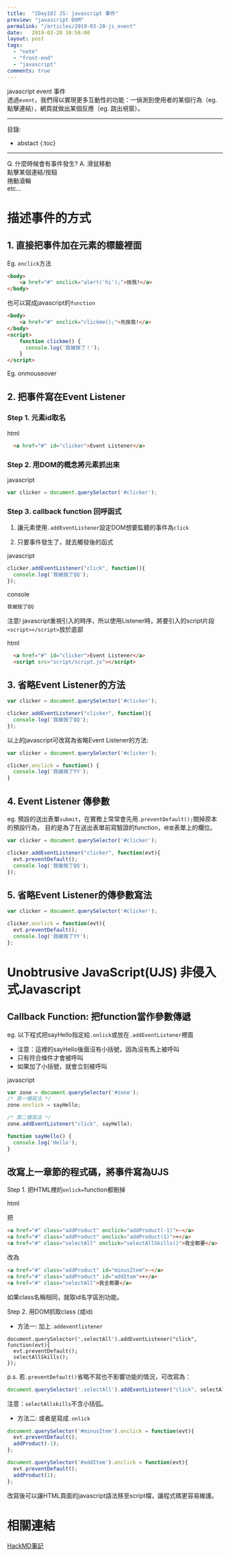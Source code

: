 ```yaml
---
title:  "[Day18] JS: javascript 事件"
preview: "javascript DOM"
permalink: "/articles/2019-03-20-js_event"
date:   2019-03-20 10:56:00
layout: post
tags:
  - "note"  
  - "front-end"
  - "javascript"  
comments: true
---
```


javascript event 事件  
透過`event`，我們得以實現更多互動性的功能：一偵測到使用者的某個行為（eg. 點擊連結），網頁就做出某個反應（eg. 跳出視窗）。
<!-- more -->

---
目錄:
* abstact
{:toc}

---


Q. 什麼時候會有事件發生?
A. 
滑鼠移動  
點擊某個連結/按鈕  
捲動滾輪  
etc...

# 描述事件的方式

## 1. 直接把事件加在元素的標籤裡面

Eg. `onclick`方法

```html
<body>
    <a href="#" onclick="alert('hi');">按我!</a>
</body>
```

也可以寫成javascript的`function`

```html
<body>
    <a href="#" onclick="clickme();">先按我!</a>
</body> 
<script>
    function clickme() {
      console.log('我被按了！');
    } 
</script>
```

Eg. onmouseover

## 2. 把事件寫在Event Listener

### Step 1. 元素id取名

html
```html
  <a href="#" id="clicker">Event Listener</a>
```

### Step 2. 用DOM的概念將元素抓出來 

javascript

```javascript
var clicker = document.querySelector('#clicker');
```

### Step 3. callback function 回呼函式

1. 讓元素使用`.addEventListener`設定DOM想要監聽的事件為`click`

2. 只要事件發生了，就去觸發後的函式

javascript
```javascript
clicker.addEventListener("click", function(){
  console.log('我被按了QQ');
});
```

console

```bash
我被按了QQ
```

注意! javascript重視引入的時序，所以使用Listener時，將要引入的script片段`<script></script>`放於底部

html

```html
  <a href="#" id="clicker">Event Listener</a>
  <script src="script/script.js"></script> 
```

## 3. 省略Event Listener的方法

```javascript
var clicker = document.querySelector('#clicker');

clicker.addEventListener("clicker", function(){
  console.log('我被按了QQ');
});

```

以上的javascript可改寫為省略Event Listener的方法: 

```javascript
var clicker = document.querySelector('#clicker');

clicker.onclick = function() {
  console.log('我被按了YY');
}
```

## 4. Event Listener 傳參數

eg. 預設的送出表單`submit`，在實務上常常會先用`.preventDefault();`關掉原本的預設行為，
目的是為了在送出表單前寫驗證的function，`檢查`表單上的欄位。

```javascript
var clicker = document.querySelector('#clicker');

clicker.addEventListener("clicker", function(evt){
  evt.preventDefault();
  console.log('我被按了QQ');
});
```

## 5. 省略Event Listener的傳參數寫法

```javascript
var clicker = document.querySelector('#clicker');

clicker.onclick = function(evt){
  evt.preventDefault();
  console.log('我被按了YY');
};
```

# Unobtrusive JavaScript(UJS) 非侵入式Javascript

## Callback Function: 把function當作參數傳遞

eg. 以下程式把sayHello指定給`.onlick`或放在`.addEventListener`裡面

* 注意：這裡的sayHello後面沒有小括號，因為沒有馬上被呼叫
* 只有符合條件才會被呼叫
* 如果加了小括號，就會立刻被呼叫

javascript
```javascript
var zone = document.querySelector('#zone');
/* 第一種寫法 */
zone.onclick = sayHello;

/* 第二種寫法 */
zone.addEventListener("click", sayHello);

function sayHello() {
  console.log('Hello');
}
```

## 改寫上一章節的程式碼，將事件寫為UJS

Step 1. 把HTML裡的`onlick=`function都刪掉

html

把

```html
<a href="#" class="addProduct" onclick="addProduct(-1)">-</a>
<a href="#" class="addProduct" onclick="addProduct(1)">+</a>
<a href="#" class="selectAll" onclick="selectAllSkills()">我全都要</a>
```

改為
```html
<a href="#" class="addProduct" id="minusItem">-</a>
<a href="#" class="addProduct" id="addItem">+</a>
<a href="#" class="selectAll">我全都要</a>
```

如果class名稱相同，就取id名字區別功能。


Step 2. 用DOM抓取class (或id)

* 方法一: 加上`.addeventlistener`

```javascript=
document.querySelector('.selectAll').addEventListener("click", function(evt){
  evt.preventDefault();
  selectAllSkills();
});
```

p.s. 若`.preventDefault()`省略不寫也不影響功能的情況，可改寫為：

```javascript
document.querySelector('.selectAll').addEventListener("click", selectAllSkills);
```
注意：`selectAllskills`不含小括弧。

* 方法二: 或者是寫成`.onlick`

```javascript
document.querySelector('#minusItem').onclick = function(evt){
  evt.preventDefault();
  addProduct(-1);
};

document.querySelector('#addItem').onclick = function(evt){
  evt.preventDefault();
  addProduct(1);
};
```

改寫後可以讓HTML頁面的javascript語法移至script檔，讓程式碼更容易維護。

# 相關連結

[HackMD筆記](https://hackmd.io/chrnQ-0aT9GzJBg7NYISjA?view)  